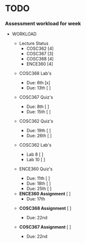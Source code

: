 # TODO

### Assessment workload for week


- WORKLOAD

  - Lecture Status
    * COSC362          [4]
    * COSC367          [3]
    * COSC368          [4]
    * ENCE360          [4]

  * COSC368 Lab's
    * Due: 6th         [x]
    * Due: 13th        [ ]

  * COSC367 Quiz's
    * Due: 8th         [ ]
    * Due: 15th        [ ]

  * COSC362 Quiz's
    * Due: 19th        [ ]
    * Due: 26th        [ ]

  * COSC362 Lab's
    * Lab 8            [ ]
    * Lab 10           [ ]

  * ENCE360 Quiz's
    * Due: 11th        [ ]
    * Due: 18th        [ ]
    * Due: 25th        [ ]

  - **ENCE360 Assignment** [ ]
    * Due: 17th

  * **COSC368 Assignment** [ ]
    * Due: 22nd

  * **COSC367 Assignment** [ ]
    * Due: 22nd
